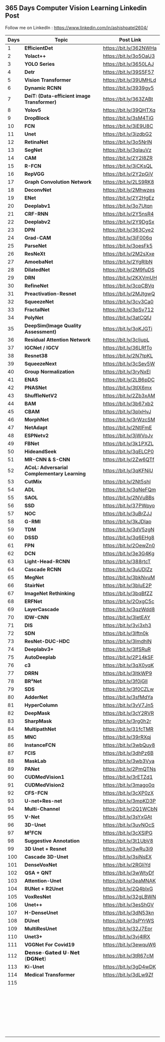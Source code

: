 ## 365 Days Computer Vision Learning Linkedin Post

Follow me on LinkedIn : https://www.linkedin.com/in/ashishpatel2604/

| Days | Topic                                        | Post Link              |
| ---- | -------------------------------------------- | ---------------------- |
| 1    | **EfficientDet**                             | https://bit.ly/362NWHa |
| 2    | **Yolact++**                                 | https://bit.ly/3o5OaU3 |
| 3    | **YOLO Series**                              | https://bit.ly/3650LAJ |
| 4    | **Detr**                                     | https://bit.ly/39S5F57 |
| 5    | **Vision Transformer**                       | https://bit.ly/39UMHLd |
| 6    | **Dynamic RCNN**                             | https://bit.ly/3939gy5 |
| 7    | **DeiT: (Data-efficient image Transformer)** | https://bit.ly/363ZABt |
| 8    | **Yolov5**                                   | https://bit.ly/39QHTXq |
| 9    | **DropBlock**                                | https://bit.ly/3sM4TiG |
| 10   | **FCN**                                      | https://bit.ly/3iE9U8C |
| 11   | **Unet**                                     | https://bit.ly/3izdbG2 |
| 12   | **RetinaNet**                                | https://bit.ly/3o5NrlN |
| 13   | **SegNet**                                   | https://bit.ly/3qIauVz |
| 14   | **CAM**                                      | https://bit.ly/2Y2I8ZR |
| 15   | **R-FCN**                                    | https://bit.ly/3iCKsQL |
| 16   | **RepVGG**                                   | https://bit.ly/2Y2pGjV |
| 17   | **Graph Convolution Network**                | https://bit.ly/2LS9RK8 |
| 18   | **DeconvNet**                                | https://bit.ly/2Mhwzes |
| 19   | **ENet**                                     | https://bit.ly/2Y2HgEz |
| 20   | **Deeplabv1**                                | https://bit.ly/3o7Utqn |
| 21   | **CRF-RNN**                                  | https://bit.ly/2Y5nsR4 |
| 22   | **Deeplabv2**                                | https://bit.ly/2Y9DgSx |
| 23   | **DPN**                                      | https://bit.ly/363Cye2 |
| 24   | **Grad-CAM**                                 | https://bit.ly/3iF006q |
| 25   | **ParseNet**                                 | https://bit.ly/3oesFk5 |
| 26   | **ResNeXt**                                  | https://bit.ly/2M2sXxe |
| 27   | **AmoebaNet**                                | https://bit.ly/2YgRIbN |
| 28   | **DilatedNet**                               | https://bit.ly/2M9fuDS |
| 29   | **DRN**                                      | https://bit.ly/2KXVmUH |
| 30   | **RefineNet**                                | https://bit.ly/3cpCBVq |
| 31   | **Preactivation-Resnet**                     | https://bit.ly/2MJtgwQ |
| 32   | **SqueezeNet**                               | https://bit.ly/3cv3Ca0 |
| 33   | **FractalNet**                               | https://bit.ly/3pSv712 |
| 34   | **PolyNet**                                  | https://bit.ly/3atCQfJ |
| 35   | **DeepSim(Image Quality Assessment)**        | https://bit.ly/3oKJGTi |
| 36   | **Residual Attention Network**               | https://bit.ly/3cIjupL |
| 37   | **IGCNet / IGCV**                            | https://bit.ly/36LRfTo |
| 38   | **Resnet38**                                 | https://bit.ly/2N7tpKL |
| 39   | **SqueezeNext**                              | https://bit.ly/3cSev5W |
| 40   | **Group Normalization**                      | https://bit.ly/3ryNxEI |
| 41   | **ENAS**                                     | https://bit.ly/2LB6pDC |
| 42   | **PNASNet**                                  | https://bit.ly/3tIX6mx |
| 43   | **ShuffleNetV2**                             | https://bit.ly/2Zb3xAM |
| 44   | **BAM**                                      | https://bit.ly/3b67xb2 |
| 45   | **CBAM**                                     | https://bit.ly/3plxHvJ |
| 46   | **MorphNet**                                 | https://bit.ly/3rWzcSM |
| 47   | **NetAdapt**                                 | https://bit.ly/2NtlFmE |
| 48   | **ESPNetv2**                                 | https://bit.ly/3jWVoJv |
| 49   | **FBNet**                                    | https://bit.ly/3k1PXZL |
| 50   | **HideandSeek**                              | https://bit.ly/3qELCP0 |
| 51   | **MR-CNN & S-CNN**                           | https://bit.ly/2Zw6QTf |
| 52   | **ACoL: Adversarial Complementary Learning** | https://bit.ly/3qKFNiU |
| 53   | **CutMix**                                   | https://bit.ly/2Nt5shI |
| 54   | **ADL**                                      | https://bit.ly/3qNeFQm |
| 55   | **SAOL**                                     | https://bit.ly/2NVuBBs |
| 56   | **SSD**                                      | https://bit.ly/37PWpyo |
| 57   | **NOC**                                      | https://bit.ly/3uBrZJJ |
| 58   | **G-RMI**                                    | https://bit.ly/3kJDlap |
| 59   | **TDM**                                      | https://bit.ly/3dV5zgN |
| 60   | **DSSD**                                     | https://bit.ly/3q6EHg8 |
| 61   | **FPN**                                      | https://bit.ly/2OewZn0 |
| 62   | **DCN**                                      | https://bit.ly/3e3G4Kg |
| 63   | **Light-Head-RCNN**                          | https://bit.ly/388rtcT |
| 64   | **Cascade RCNN**                             | https://bit.ly/3uUDlZz |
| 65   | **MegNet**                                   | https://bit.ly/3bkNvuM |
| 66   | **StairNet**                                 | https://bit.ly/3bluE2P |
| 67   | **ImageNet Rethinking**                      | https://bit.ly/3bqBfZZ |
| 68   | **ERFNet**                                   | https://bit.ly/2OxgC5c |
| 69   | **LayerCascade**                             | https://bit.ly/3qzWdd8 |
| 70   | **IDW-CNN**                                  | https://bit.ly/3letEAY |
| 71   | **DIS**                                      | https://bit.ly/3vi3xh3 |
| 72   | **SDN**                                      | https://bit.ly/3lftn0k |
| 73   | **ResNet-DUC-HDC**                           | https://bit.ly/3lmdhlN |
| 74   | **Deeplabv3+**                               | https://bit.ly/3lfSRuR |
| 75   | **AutoDeeplab**                              | https://bit.ly/2P14kSF |
| 76   | **c3**                                       | https://bit.ly/3qX0yqK |
| 77   | **DRRN**                                     | https://bit.ly/3ltkWP9 |
| 78   | **BR²Net**                                   | https://bit.ly/3f0jGlI |
| 79   | **SDS**                                      | https://bit.ly/3f0CZLw |
| 80   | **AdderNet**                                 | https://bit.ly/3sfMdYa |
| 81   | **HyperColumn**                              | https://bit.ly/3vV7Jn5 |
| 82   | **DeepMask**                                 | https://bit.ly/3cY2RVR |
| 83   | **SharpMask**                                | https://bit.ly/3rg0h2r |
| 84   | **MultipathNet**                             | https://bit.ly/31fcTMR |
| 85   | **MNC**                                      | https://bit.ly/39rRXqj |
| 86   | **InstanceFCN**                              | https://bit.ly/3wbQuy8 |
| 87   | **FCIS**                                     | https://bit.ly/3dhPz6B |
| 88   | **MaskLab**                                  | https://bit.ly/3wb3Vya |
| 89   | **PANet**                                    | https://bit.ly/2PmQTNs |
| 90   | **CUDMedVision1**                            | https://bit.ly/3rETZd1 |
| 91   | **CUDMedVision2**                            | https://bit.ly/3mago0q |
| 92   | **CFS-FCN**                                  | https://bit.ly/3cXP0zX |
| 93   | **U-net+Res-net**                            | https://bit.ly/3mpKD3P |
| 94   | **Multi-Channel**                            | https://bit.ly/2Q1WCbN |
| 95   | **V-Net**                                    | https://bit.ly/3sYxGAt |
| 96   | **3D-Unet**                                  | https://bit.ly/3uvNOcS |
| 97   | **M²FCN**                                    | https://bit.ly/3cXSlPG |
| 98   | **Suggestive Annotation**                    | https://bit.ly/3t1UbV8 |
| 99   | **3D Unet + Resnet**                         | https://bit.ly/3wRu3i9 |
| 100  | **Cascade 3D-Unet**                          | https://bit.ly/3siNsEX |
| 101  | **DenseVoxNet**                              | https://bit.ly/2RGliYd |
| 102  | **QSA + QNT**                                | https://bit.ly/3wWtyDf |
| 103  | **Attention-Unet**                           | https://bit.ly/3eaMNAK |
| 104  | **RUNet + R2Unet**                           | https://bit.ly/2Q4bIxG |
| 105  | **VoxResNet**                                | https://bit.ly/32gLBWN |
| 106  | **Unet++**                                   | https://bit.ly/3esShGV |
| 107  | **H-DenseUnet**                              | https://bit.ly/3dN53kn |
| 108  | **DUnet**                                    | https://bit.ly/3sPYrWS |
| 109  | **MultiResUnet**                             | https://bit.ly/32J7Epr |
| 110  | **Unet3+**                                   | https://bit.ly/3vj4lRX |
| 111  | **VGGNet For Covid19**                       | https://bit.ly/3ewquW6 |
| 112  | 𝗗𝗲𝗻𝘀𝗲-𝗚𝗮𝘁𝗲𝗱 𝗨-𝗡𝗲𝘁 (𝗗𝗚𝗡𝗲𝘁)                    | https://bit.ly/3tR67cM |
| 113  | **Ki-Unet**                                  | https://bit.ly/3gD4wDK |
| 114  | **Medical Transformer**                      | https://bit.ly/3dLw9Zf |
| 115  |                                              |                        |
|      |                                              |                        |
|      |                                              |                        |
|      |                                              |                        |
|      |                                              |                        |
|      |                                              |                        |
|      |                                              |                        |
|      |                                              |                        |
|      |                                              |                        |
|      |                                              |                        |
|      |                                              |                        |
|      |                                              |                        |
|      |                                              |                        |
|      |                                              |                        |
|      |                                              |                        |
|      |                                              |                        |
|      |                                              |                        |
|      |                                              |                        |
|      |                                              |                        |
|      |                                              |                        |
|      |                                              |                        |
|      |                                              |                        |
|      |                                              |                        |
|      |                                              |                        |
|      |                                              |                        |
|      |                                              |                        |
|      |                                              |                        |
|      |                                              |                        |
